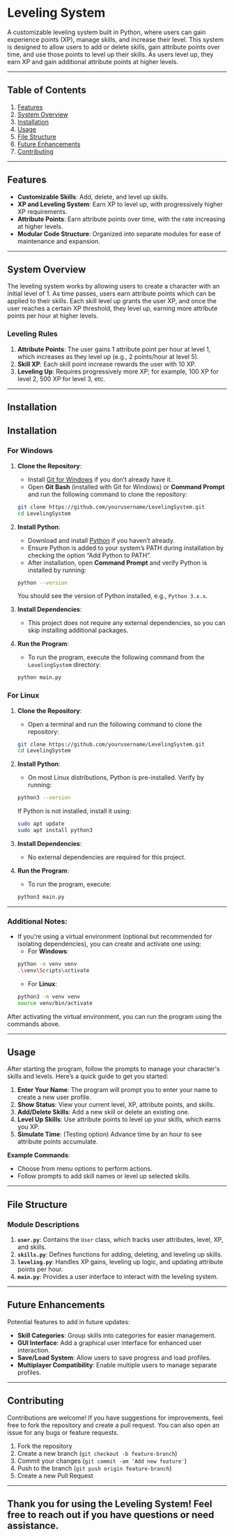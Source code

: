 # Leveling System

A customizable leveling system built in Python, where users can gain experience points (XP), manage skills, and increase their level. This system is designed to allow users to add or delete skills, gain attribute points over time, and use those points to level up their skills. As users level up, they earn XP and gain additional attribute points at higher levels.

---

## Table of Contents
1. [Features](#features)
2. [System Overview](#system-overview)
3. [Installation](#installation)
4. [Usage](#usage)
5. [File Structure](#file-structure)
6. [Future Enhancements](#future-enhancements)
7. [Contributing](#contributing)

---

## Features

- **Customizable Skills**: Add, delete, and level up skills.
- **XP and Leveling System**: Earn XP to level up, with progressively higher XP requirements.
- **Attribute Points**: Earn attribute points over time, with the rate increasing at higher levels.
- **Modular Code Structure**: Organized into separate modules for ease of maintenance and expansion.

---

## System Overview

The leveling system works by allowing users to create a character with an initial level of 1. As time passes, users earn attribute points which can be applied to their skills. Each skill level up grants the user XP, and once the user reaches a certain XP threshold, they level up, earning more attribute points per hour at higher levels.

### Leveling Rules
1. **Attribute Points**: The user gains 1 attribute point per hour at level 1, which increases as they level up (e.g., 2 points/hour at level 5).
2. **Skill XP**: Each skill point increase rewards the user with 10 XP.
3. **Leveling Up**: Requires progressively more XP; for example, 100 XP for level 2, 500 XP for level 3, etc.

---

## Installation

## Installation

### For Windows

1. **Clone the Repository**:
    - Install [Git for Windows](https://git-scm.com/download/win) if you don’t already have it.
    - Open **Git Bash** (installed with Git for Windows) or **Command Prompt** and run the following command to clone the repository:
    ```bash
    git clone https://github.com/yourusername/LevelingSystem.git
    cd LevelingSystem
    ```

2. **Install Python**:
    - Download and install [Python](https://www.python.org/downloads/) if you haven’t already.
    - Ensure Python is added to your system’s PATH during installation by checking the option “Add Python to PATH”.
    - After installation, open **Command Prompt** and verify Python is installed by running:
    ```bash
    python --version
    ```
    You should see the version of Python installed, e.g., `Python 3.x.x`.

3. **Install Dependencies**:
    - This project does not require any external dependencies, so you can skip installing additional packages.

4. **Run the Program**:
    - To run the program, execute the following command from the `LevelingSystem` directory:
    ```bash
    python main.py
    ```

### For Linux

1. **Clone the Repository**:
    - Open a terminal and run the following command to clone the repository:
    ```bash
    git clone https://github.com/yourusername/LevelingSystem.git
    cd LevelingSystem
    ```

2. **Install Python**:
    - On most Linux distributions, Python is pre-installed. Verify by running:
    ```bash
    python3 --version
    ```
    If Python is not installed, install it using:
    ```bash
    sudo apt update
    sudo apt install python3
    ```

3. **Install Dependencies**:
    - No external dependencies are required for this project.

4. **Run the Program**:
    - To run the program, execute:
    ```bash
    python3 main.py
    ```

---

### Additional Notes:
- If you're using a virtual environment (optional but recommended for isolating dependencies), you can create and activate one using:
    - For **Windows**:
    ```bash
    python -m venv venv
    .\venv\Scripts\activate
    ```
    - For **Linux**:
    ```bash
    python3 -m venv venv
    source venv/bin/activate
    ```

After activating the virtual environment, you can run the program using the commands above.


---

## Usage

After starting the program, follow the prompts to manage your character's skills and levels. Here’s a quick guide to get you started:

1. **Enter Your Name**: The program will prompt you to enter your name to create a new user profile.
2. **Show Status**: View your current level, XP, attribute points, and skills.
3. **Add/Delete Skills**: Add a new skill or delete an existing one.
4. **Level Up Skills**: Use attribute points to level up your skills, which earns you XP.
5. **Simulate Time**: (Testing option) Advance time by an hour to see attribute points accumulate.

**Example Commands**:
- Choose from menu options to perform actions.
- Follow prompts to add skill names or level up selected skills.

---

## File Structure


### Module Descriptions

1. **`user.py`**: Contains the `User` class, which tracks user attributes, level, XP, and skills.
2. **`skills.py`**: Defines functions for adding, deleting, and leveling up skills.
3. **`leveling.py`**: Handles XP gains, leveling up logic, and updating attribute points per hour.
4. **`main.py`**: Provides a user interface to interact with the leveling system.

---

## Future Enhancements

Potential features to add in future updates:
- **Skill Categories**: Group skills into categories for easier management.
- **GUI Interface**: Add a graphical user interface for enhanced user interaction.
- **Save/Load System**: Allow users to save progress and load profiles.
- **Multiplayer Compatibility**: Enable multiple users to manage separate profiles.

---

## Contributing

Contributions are welcome! If you have suggestions for improvements, feel free to fork the repository and create a pull request. You can also open an issue for any bugs or feature requests.

1. Fork the repository
2. Create a new branch (`git checkout -b feature-branch`)
3. Commit your changes (`git commit -am 'Add new feature'`)
4. Push to the branch (`git push origin feature-branch`)
5. Create a new Pull Request

---
## Thank you for using the Leveling System! Feel free to reach out if you have questions or need assistance.
